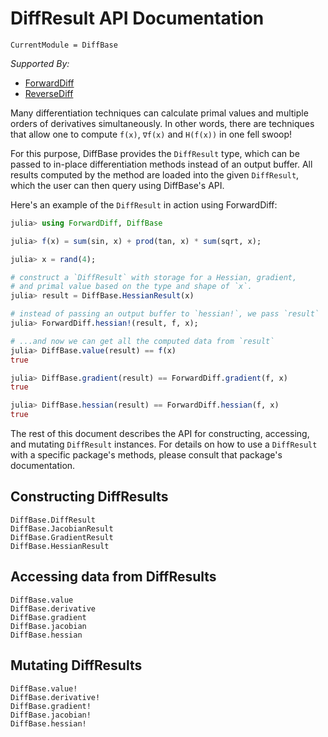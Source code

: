 # DiffResult API Documentation

```@meta
CurrentModule = DiffBase
```

*Supported By:*

- [ForwardDiff](https://github.com/JuliaDiff/ForwardDiff.jl)
- [ReverseDiff](https://github.com/JuliaDiff/ReverseDiff.jl)

Many differentiation techniques can calculate primal values and multiple orders of
derivatives simultaneously. In other words, there are techniques that allow one to
compute `f(x)`, `∇f(x)` and `H(f(x))` in one fell swoop!

For this purpose, DiffBase provides the `DiffResult` type, which can be passed
to in-place differentiation methods instead of an output buffer. All results
computed by the method are loaded into the given `DiffResult`, which the user
can then query using DiffBase's API.

Here's an example of the `DiffResult` in action using ForwardDiff:

```julia
julia> using ForwardDiff, DiffBase

julia> f(x) = sum(sin, x) + prod(tan, x) * sum(sqrt, x);

julia> x = rand(4);

# construct a `DiffResult` with storage for a Hessian, gradient,
# and primal value based on the type and shape of `x`.
julia> result = DiffBase.HessianResult(x)

# instead of passing an output buffer to `hessian!`, we pass `result`
julia> ForwardDiff.hessian!(result, f, x);

# ...and now we can get all the computed data from `result`
julia> DiffBase.value(result) == f(x)
true

julia> DiffBase.gradient(result) == ForwardDiff.gradient(f, x)
true

julia> DiffBase.hessian(result) == ForwardDiff.hessian(f, x)
true
```

The rest of this document describes the API for constructing, accessing, and mutating
`DiffResult` instances. For details on how to use a `DiffResult` with a specific
package's methods, please consult that package's documentation.

## Constructing DiffResults

```@docs
DiffBase.DiffResult
DiffBase.JacobianResult
DiffBase.GradientResult
DiffBase.HessianResult
```

## Accessing data from DiffResults

```@docs
DiffBase.value
DiffBase.derivative
DiffBase.gradient
DiffBase.jacobian
DiffBase.hessian
```

## Mutating DiffResults

```@docs
DiffBase.value!
DiffBase.derivative!
DiffBase.gradient!
DiffBase.jacobian!
DiffBase.hessian!
```
